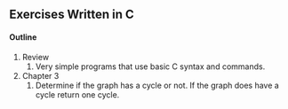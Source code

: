 ## Exercises Written in C

#### Outline

1. Review
	1. Very simple programs that use basic C syntax and commands.
2. Chapter 3
	1. Determine if the graph has a cycle or not. If the graph does have a cycle
return one cycle. 

